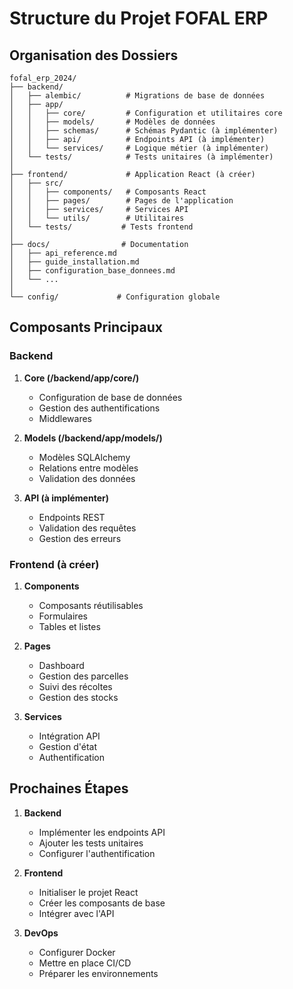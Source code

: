 # Structure du Projet FOFAL ERP

## Organisation des Dossiers

```
fofal_erp_2024/
├── backend/
│   ├── alembic/          # Migrations de base de données
│   ├── app/
│   │   ├── core/         # Configuration et utilitaires core
│   │   ├── models/       # Modèles de données
│   │   ├── schemas/      # Schémas Pydantic (à implémenter)
│   │   ├── api/          # Endpoints API (à implémenter)
│   │   └── services/     # Logique métier (à implémenter)
│   └── tests/            # Tests unitaires (à implémenter)
│
├── frontend/             # Application React (à créer)
│   ├── src/
│   │   ├── components/   # Composants React
│   │   ├── pages/        # Pages de l'application
│   │   ├── services/     # Services API
│   │   └── utils/        # Utilitaires
│   └── tests/           # Tests frontend
│
├── docs/                # Documentation
│   ├── api_reference.md
│   ├── guide_installation.md
│   ├── configuration_base_donnees.md
│   └── ...
│
└── config/             # Configuration globale
```

## Composants Principaux

### Backend

1. **Core (/backend/app/core/)**
   - Configuration de base de données
   - Gestion des authentifications
   - Middlewares

2. **Models (/backend/app/models/)**
   - Modèles SQLAlchemy
   - Relations entre modèles
   - Validation des données

3. **API (à implémenter)**
   - Endpoints REST
   - Validation des requêtes
   - Gestion des erreurs

### Frontend (à créer)

1. **Components**
   - Composants réutilisables
   - Formulaires
   - Tables et listes

2. **Pages**
   - Dashboard
   - Gestion des parcelles
   - Suivi des récoltes
   - Gestion des stocks

3. **Services**
   - Intégration API
   - Gestion d'état
   - Authentification

## Prochaines Étapes

1. **Backend**
   - Implémenter les endpoints API
   - Ajouter les tests unitaires
   - Configurer l'authentification

2. **Frontend**
   - Initialiser le projet React
   - Créer les composants de base
   - Intégrer avec l'API

3. **DevOps**
   - Configurer Docker
   - Mettre en place CI/CD
   - Préparer les environnements
